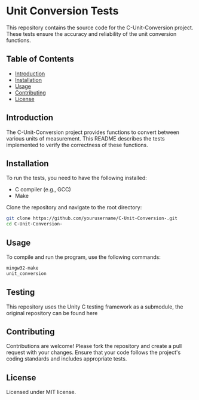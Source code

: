 # Unit Conversion Tests

This repository contains the source code for the C-Unit-Conversion project. These tests ensure the accuracy and reliability of the unit conversion functions.

## Table of Contents
- [Introduction](#introduction)
- [Installation](#installation)
- [Usage](#usage)
- [Contributing](#contributing)
- [License](#license)

## Introduction
The C-Unit-Conversion project provides functions to convert between various units of measurement. This README describes the tests implemented to verify the correctness of these functions.

## Installation
To run the tests, you need to have the following installed:
- C compiler (e.g., GCC)
- Make

Clone the repository and navigate to the root directory:
```sh
git clone https://github.com/yourusername/C-Unit-Conversion-.git
cd C-Unit-Conversion-
```

## Usage
To compile and run the program, use the following commands:
```sh
mingw32-make 
unit_conversion
```

## Testing

This repository uses the Unity C testing framework as a submodule, the original repository can be found here 

## Contributing
Contributions are welcome! Please fork the repository and create a pull request with your changes. Ensure that your code follows the project's coding standards and includes appropriate tests.

## License
Licensed under MIT license. 
